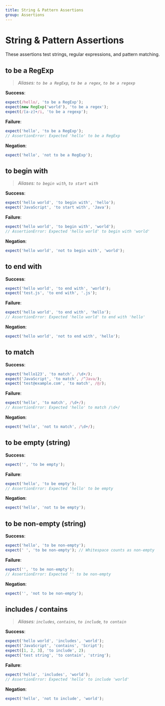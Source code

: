 ```yaml
---
title: String & Pattern Assertions
group: Assertions
---
```


# String & Pattern Assertions

These assertions test strings, regular expressions, and pattern matching.

## to be a RegExp

> _Aliases: `to be a RegExp`, `to be a regex`, `to be a regexp`_

**Success**:

```js
expect(/hello/, 'to be a RegExp');
expect(new RegExp('world'), 'to be a regex');
expect(/[a-z]+/i, 'to be a regexp');
```

**Failure**:

```js
expect('hello', 'to be a RegExp');
// AssertionError: Expected 'hello' to be a RegExp
```

**Negation**:

```js
expect('hello', 'not to be a RegExp');
```

## to begin with

> _Aliases: `to begin with`, `to start with`_

**Success**:

```js
expect('hello world', 'to begin with', 'hello');
expect('JavaScript', 'to start with', 'Java');
```

**Failure**:

```js
expect('hello world', 'to begin with', 'world');
// AssertionError: Expected 'hello world' to begin with 'world'
```

**Negation**:

```js
expect('hello world', 'not to begin with', 'world');
```

## to end with

**Success**:

```js
expect('hello world', 'to end with', 'world');
expect('test.js', 'to end with', '.js');
```

**Failure**:

```js
expect('hello world', 'to end with', 'hello');
// AssertionError: Expected 'hello world' to end with 'hello'
```

**Negation**:

```js
expect('hello world', 'not to end with', 'hello');
```

## to match

**Success**:

```js
expect('hello123', 'to match', /\d+/);
expect('JavaScript', 'to match', /^Java/);
expect('test@example.com', 'to match', /@/);
```

**Failure**:

```js
expect('hello', 'to match', /\d+/);
// AssertionError: Expected 'hello' to match /\d+/
```

**Negation**:

```js
expect('hello', 'not to match', /\d+/);
```

## to be empty (string)

**Success**:

```js
expect('', 'to be empty');
```

**Failure**:

```js
expect('hello', 'to be empty');
// AssertionError: Expected 'hello' to be empty
```

**Negation**:

```js
expect('hello', 'not to be empty');
```

## to be non-empty (string)

**Success**:

```js
expect('hello', 'to be non-empty');
expect(' ', 'to be non-empty'); // Whitespace counts as non-empty
```

**Failure**:

```js
expect('', 'to be non-empty');
// AssertionError: Expected '' to be non-empty
```

**Negation**:

```js
expect('', 'not to be non-empty');
```

## includes / contains

> _Aliases: `includes`, `contains`, `to include`, `to contain`_

**Success**:

```js
expect('hello world', 'includes', 'world');
expect('JavaScript', 'contains', 'Script');
expect([1, 2, 3], 'to include', 2);
expect('test string', 'to contain', 'string');
```

**Failure**:

```js
expect('hello', 'includes', 'world');
// AssertionError: Expected 'hello' to include 'world'
```

**Negation**:

```js
expect('hello', 'not to include', 'world');
```
